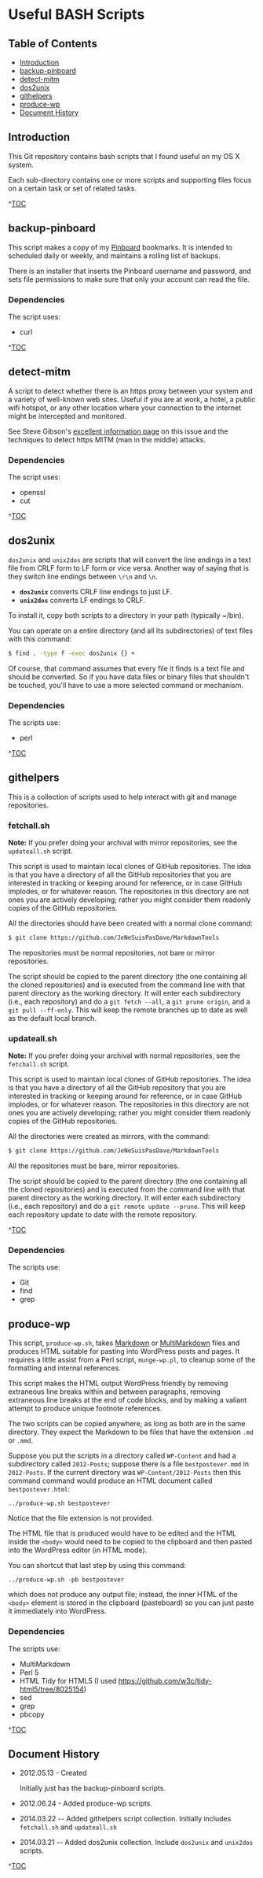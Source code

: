 # Useful BASH Scripts

## Table of Contents

* <a href="#introduction">Introduction</a>
* <a href="#backup-pinboard">backup-pinboard</a>
* <a href="#detect-mitm">detect-mitm</a>
* <a href="#dos2unix">dos2unix</a>
* <a href="#githelpers">githelpers</a>
* <a href="#produce-wp">produce-wp</a>
* <a href="#document-history">Document History</a>

## Introduction

This Git repository contains bash scripts that I found useful on my OS X system.

Each sub-directory contains one or more scripts and supporting files focus on a certain task or set of related tasks.

<p class="toclink">^<a href="#table-of-contents" title="Back to Table of Contents">TOC</a>
</p>

## backup-pinboard

This script makes a copy of my [Pinboard](http://pinboard.in) bookmarks. It is intended to scheduled daily or weekly, and maintains a rolling list of backups.

There is an installer that inserts the Pinboard username and password, and sets file permissions to make sure that only your account can read the file.

### Dependencies

The script uses:

* curl

<p class="toclink">^<a href="#table-of-contents" title="Back to Table of Contents">TOC</a>
</p>

## detect-mitm

A script to detect whether there is an https proxy between your system and a variety of well-known web sites. Useful if you are at work, a hotel, a public wifi hotspot, or any other location where your connection to the internet might be intercepted and monitored.

See Steve Gibson's [excellent information page](https://www.grc.com/fingerprints.htm) on this issue and the techniques to detect https MITM (man in the middle) attacks.

### Dependencies

The script uses:

* openssl
* cut

<p class="toclink">^<a href="#table-of-contents" title="Back to Table of Contents">TOC</a>
</p>

## dos2unix

`dos2unix` and `unix2dos` are scripts that will convert the line endings in a text file from CRLF form to LF form or vice versa. Another way of saying that is they switch line endings between `\r\n` and `\n`.

* **`dos2unix`** converts CRLF line endings to just LF.
* **`unix2dos`** converts LF endings to CRLF.

To install it, copy both scripts to a directory in your path (typically ~/bin).

You can operate on a entire directory (and all its subdirectories) of text files with this command:

~~~bash
$ find . -type f -exec dos2unix {} +
~~~

Of course, that command assumes that every file it finds is a text file and should be converted. So if you have data files or binary files that shouldn't be touched, you'll have to use a more selected command or mechanism.

### Dependencies

The scripts use:

* perl

<p class="toclink">^<a href="#table-of-contents" title="Back to Table of Contents">TOC</a>
</p>

## githelpers

This is a collection of scripts used to help interact with git and manage repositories.

### fetchall.sh

**Note:** If you prefer doing your archival with mirror repositories, see the `updateall.sh` script.

This script is used to maintain local clones of GitHub repositories. The idea is that you have a directory of all the GitHub repositories that you are interested in tracking or keeping around for reference, or in case GitHub implodes, or for whatever reason. The repositories in this directory are not ones you are actively developing; rather you might consider them readonly copies of the GitHub repositories.

All the directories should have been created with a normal clone command:

~~~bash
$ git clone https://github.com/JeNeSuisPasDave/MarkdownTools
~~~

The repositories must be normal repositories, not bare or mirror repositories.

The script should be copied to the parent directory (the one containing all the cloned repositories) and is executed from the command line with that parent directory as the working directory. It will enter each subdirectory (i.e., each repository) and do a `git fetch --all`, a `git prune origin`, and a `git pull --ff-only`. This will keep the remote branches up to date as well as the default local branch.

### updateall.sh

**Note:** If you prefer doing your archival with normal repositories, see the `fetchall.sh` script.

This script is used to maintain local clones of GitHub repositories. The idea is that you have a directory of all the GitHub repository that you are interested in tracking or keeping around for reference, or in case GitHub implodes, or for whatever reason. The repositories in this directory are not ones you are actively developing; rather you might consider them readonly copies of the GitHub repositories.

All the directories were created as mirrors, with the command:

~~~bash
$ git clone https://github.com/JeNeSuisPasDave/MarkdownTools
~~~

All the repositories must be bare, mirror repositories.

The script should be copied to the parent directory (the one containing all the cloned repositories) and is executed from the command line with that parent directory as the working directory. It will enter each subdirectory (i.e., each repository) and do a `git remote update --prune`. This will keep each repository update to date with the remote repository.

<p class="toclink">^<a href="#table-of-contents" title="Back to Table of Contents">TOC</a>
</p>

### Dependencies

The scripts use:

* Git
* find
* grep

## produce-wp

This script, `produce-wp.sh`, takes [Markdown][] or [MultiMarkdown][] files and produces HTML suitable for pasting into WordPress posts and pages. It requires a little assist from a Perl script, `munge-wp.pl`, to cleanup some of the formatting and internal references.

[Markdown]: http://daringfireball.net/projects/markdown/
[MultiMarkdown]: https://github.com/fletcher/peg-multimarkdown/blob/master/README.markdown

This script makes the HTML output WordPress friendly by removing extraneous line breaks within and between paragraphs, removing extraneous line breaks at the end of code blocks, and by making a valiant attempt to produce unique footnote references.

The two scripts can be copied anywhere, as long as both are in the same directory. They expect the Markdown to be files that have the extension `.md` or `.mmd`.

Suppose you put the scripts in a directory called `WP-Content` and had a subdirectory called `2012-Posts`; suppose there is a file `bestpostever.mmd` in `2012-Posts`. If the current directory was `WP-Content/2012-Posts` then this command command would produce an HTML document called `bestpostever.html`:

	../produce-wp.sh bestpostever

Notice that the file extension is not provided.

The HTML file that is produced would have to be edited and the HTML inside the `<body>` would need to be copied to the clipboard and then pasted into the WordPress editor (in HTML mode).

You can shortcut that last step by using this command:

	../produce-wp.sh -pb bestpostever

which does not produce any output file; instead, the inner HTML of the `<body>` element is stored in the clipboard (pasteboard) so you can just paste it immediately into WordPress.

### Dependencies

The scripts use:

* MultiMarkdown
* Perl 5
* HTML Tidy for HTML5 (I used https://github.com/w3c/tidy-html5/tree/8025154)
* sed
* grep
* pbcopy

<p class="toclink">^<a href="#table-of-contents" title="Back to Table of Contents">TOC</a>
</p>

## Document History

* 2012.05.13 - Created

	Initially just has the backup-pinboard scripts.

* 2012.06.24 - Added produce-wp scripts.

* 2014.03.22 -- Added githelpers script collection. Initially includes `fetchall.sh` and `updateall.sh`

* 2014.03.21 -- Added dos2unix collection. Include `dos2unix` and `unix2dos` scripts.
	
<p class="toclink">^<a href="#table-of-contents" title="Back to Table of Contents">TOC</a>
</p>
